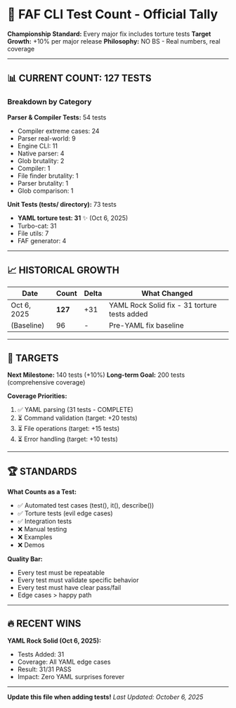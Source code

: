 # 🧪 FAF CLI Test Count - Official Tally

**Championship Standard:** Every major fix includes torture tests
**Target Growth:** +10% per major release
**Philosophy:** NO BS - Real numbers, real coverage

---

## 📊 CURRENT COUNT: 127 TESTS

### Breakdown by Category

**Parser & Compiler Tests:** 54 tests
- Compiler extreme cases: 24
- Parser real-world: 9
- Engine CLI: 11
- Native parser: 4
- Glob brutality: 2
- Compiler: 1
- File finder brutality: 1
- Parser brutality: 1
- Glob comparison: 1

**Unit Tests (tests/ directory):** 73 tests
- **YAML torture test: 31** ✨ (Oct 6, 2025)
- Turbo-cat: 31
- File utils: 7
- FAF generator: 4

---

## 📈 HISTORICAL GROWTH

| Date | Count | Delta | What Changed |
|------|-------|-------|--------------|
| Oct 6, 2025 | **127** | +31 | YAML Rock Solid fix - 31 torture tests added |
| (Baseline) | 96 | - | Pre-YAML fix baseline |

---

## 🎯 TARGETS

**Next Milestone:** 140 tests (+10%)
**Long-term Goal:** 200 tests (comprehensive coverage)

**Coverage Priorities:**
1. ✅ YAML parsing (31 tests - COMPLETE)
2. ⏳ Command validation (target: +20 tests)
3. ⏳ File operations (target: +15 tests)
4. ⏳ Error handling (target: +10 tests)

---

## 🏆 STANDARDS

**What Counts as a Test:**
- ✅ Automated test cases (test(), it(), describe())
- ✅ Torture tests (evil edge cases)
- ✅ Integration tests
- ❌ Manual testing
- ❌ Examples
- ❌ Demos

**Quality Bar:**
- Every test must be repeatable
- Every test must validate specific behavior
- Every test must have clear pass/fail
- Edge cases > happy path

---

## 🔥 RECENT WINS

**YAML Rock Solid (Oct 6, 2025):**
- Tests Added: 31
- Coverage: All YAML edge cases
- Result: 31/31 PASS
- Impact: Zero YAML surprises forever

---

**Update this file when adding tests!**
*Last Updated: October 6, 2025*
